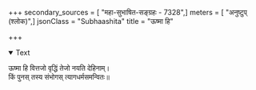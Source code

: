 +++
secondary_sources = [ "महा-सुभाषित-सङ्ग्रहः - 7328",]
meters = [ "अनुष्टुप् (श्लोक)",]
jsonClass = "Subhaashita"
title = "ऊष्मा हि"

+++

<details open><summary>Text</summary>

ऊष्मा हि वित्तजो वृद्धिं तेजो नयति देहिनाम्।  
किं पुनस् तस्य संभोगस् त्यागधर्मसमन्वितः॥
</details>
